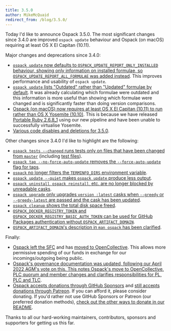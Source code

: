 ```yaml
---
title: 3.5.0
author: MikeMcQuaid
redirect_from: /blog/3.5.0/
---
```


Today I'd like to announce Ospack 3.5.0. The most significant changes since 3.4.0 are improved `ospack update` behaviour and Ospack (on macOS) requiring at least OS X El Capitan (10.11).

Major changes and deprecations since 3.4.0:

- [`ospack update` now defaults to `OSPACK_UPDATE_REPORT_ONLY_INSTALLED` behaviour, showing only information on installed formulae, so `OSPACK_UPDATE_REPORT_ALL_FORMULAE` was added instead](https://github.com/Ospack/ospack/pull/13299). This improves performance and usability of `ospack update`.
- [`ospack update` lists "Outdated" rather than "Updated" formulae by default](https://github.com/Ospack/ospack/pull/13375). It was already calculating which formulae were outdated and this information is more useful than showing which formulae were changed and is significantly faster than doing version comparisons.
- [Ospack (on macOS) now requires at least OS X El Capitan (10.11) to run rather than OS X Yosemite (10.10)](https://github.com/Ospack/ospack/pull/13378). This is because we have released [Portable Ruby 2.6.8_1](https://github.com/Ospack/ospack/pull/13376) using our new pipeline and have been unable to successfully virtualise Yosemite.
- [Various code disables and deletions for 3.5.0](https://github.com/Ospack/ospack/pull/13347).

Other changes since 3.4.0 I'd like to highlight are the following:

- [`ospack tests --changed` runs tests only on files that have been changed from `master`](https://github.com/Ospack/ospack/pull/13158) (including [test files](https://github.com/Ospack/ospack/pull/13237)).
- [`ospack tap --no-force-auto-update` removes the `--force-auto-update` flag for taps](https://github.com/Ospack/ospack/pull/13253).
- [`ospack` no longer filters the `TERMINFO_DIRS` environment variable](https://github.com/Ospack/ospack/pull/13273).
- [`ospack update --quiet` makes `ospack update` produce less output](https://github.com/Ospack/ospack/pull/13245).
- [`ospack uninstall`, `ospack reinstall`, etc. are no longer blocked by unreadable casks](https://github.com/Ospack/ospack/pull/13289).
- [`ospack upgrade` only upgrades `version :latest` casks when `--greedy` or `--greedy-latest` are passed and the cask has been updated](https://github.com/Ospack/ospack/pull/13275).
- [`ospack cleanup` shows the total disk space freed](https://github.com/Ospack/ospack/pull/12970).
- [`OSPACK_DOCKER_REGISTRY_TOKEN` and `OSPACK_DOCKER_REGISTRY_BASIC_AUTH_TOKEN` can be used for GitHub Packages authentication without `OSPACK_ARTIFACT_DOMAIN`](https://github.com/Ospack/ospack/pull/13313).
- [`OSPACK_ARTIFACT_DOMAIN`'s description in `man ospack` has been clarified](https://github.com/Ospack/ospack/pull/13227).

Finally:

- [Ospack left the SFC](https://github.com/Ospack/ospack/pull/12532) and has [moved to OpenCollective](https://opencollective.com/ospack). This allows more permissive spending of our funds in exchange for our incomings/outgoing being public.
- [Ospack's governance documentation was updated, following our April 2022 AGM's vote on this. This notes Ospack's move to OpenCollective, PLC quorum and member changes and clarifies responsibilities for PL, PLC and TLC](https://github.com/Ospack/ospack/pull/13073).
- [Ospack accepts donations through GitHub Sponsors](https://github.com/sponsors/Ospack) and [still accepts donations through Patreon](https://www.patreon.com/ospack). If you can afford it, please consider donating. If you'd rather not use GitHub Sponsors or Patreon (our preferred donation methods), [check out the other ways to donate in our README](https://github.com/Ospack/ospack/#donations).

Thanks to all our hard-working maintainers, contributors, sponsors and supporters for getting us this far.
